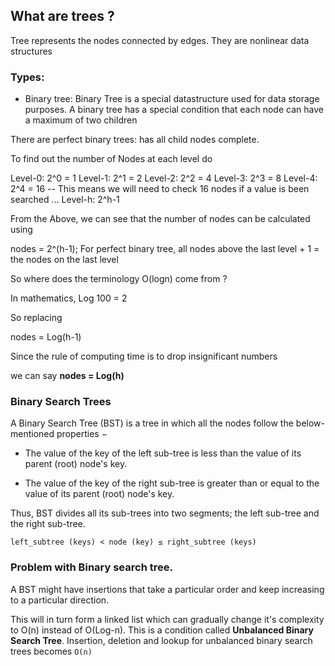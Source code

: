## What are trees ?
Tree represents the nodes connected by edges. They are nonlinear data structures


### Types:

- Binary tree: Binary Tree is a special datastructure used for data storage purposes. A binary tree has a special condition that each node can have a maximum of two children

There are perfect binary trees: has all child nodes complete.

To find out the number of Nodes at each level do

Level-0:  2^0 = 1
Level-1: 2^1 = 2
Level-2: 2^2 = 4
Level-3: 2^3 = 8 
Level-4: 2^4 = 16 -- This means we will need to check 16 nodes if a value is been searched
...
Level-h: 2^h-1

From the Above, we can see that the number of nodes can be calculated using 

nodes = 2^(h-1);
For perfect binary tree, all nodes above the last level + 1 =  the nodes on the last level


So where does the terminology O(logn) come from ?

In mathematics, Log 100 = 2

So replacing

nodes = Log(h-1)

Since the rule of computing time is to drop insignificant numbers

we can say **nodes = Log(h)**


### Binary Search Trees

A Binary Search Tree (BST) is a tree in which all the nodes follow the below-mentioned properties −

- The value of the key of the left sub-tree is less than the value of its parent (root) node's key.

- The value of the key of the right sub-tree is greater than or equal to the value of its parent (root) node's key.

Thus, BST divides all its sub-trees into two segments; the left sub-tree and the right sub-tree.

`left_subtree (keys) < node (key) ≤ right_subtree (keys)`

### Problem with Binary search tree.

A BST might have insertions that take a particular order and keep increasing to a particular direction.

This will in turn form a linked list which can gradually change it's complexity to O(n) instead of O(Log-n). This is a condition
called **Unbalanced Binary Search Tree**. Insertion, deletion and lookup for unbalanced binary search trees becomes `O(n)`